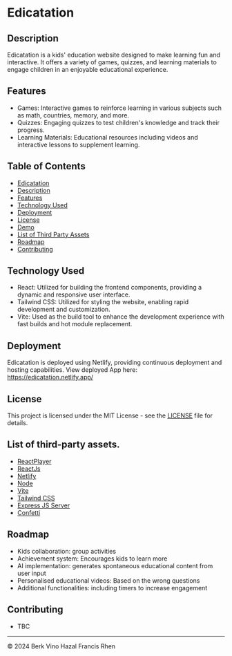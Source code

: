 # Edicatation

## Description

Edicatation is a kids' education website designed to make learning fun and interactive. It offers a variety of games, quizzes, and learning materials to engage children in an enjoyable educational experience.


## Features
- Games: Interactive games to reinforce learning in various subjects such as math, countries, memory, and more.
- Quizzes: Engaging quizzes to test children's knowledge and track their progress.
- Learning Materials: Educational resources including videos and interactive lessons to supplement learning.

## Table of Contents

-   [Edicatation](#edicatation)
-   [Description](#decription)
-   [Features](#features)
-   [Technology Used](#technology-used)
-   [Deployment](#deployment)
-   [License](#license)
-   [Demo](#demo)
-   [List of Third Party Assets](#list-of-third-party-assets)
-   [Roadmap](#roadmap)
-   [Contributing](#contributing)


## Technology Used
- React: Utilized for building the frontend components, providing a dynamic and responsive user interface.
- Tailwind CSS: Utilized for styling the website, enabling rapid development and customization.
- Vite: Used as the build tool to enhance the development experience with fast builds and hot module replacement.


## Deployment
Edicatation is deployed using Netlify, providing continuous deployment and hosting capabilities.
View deployed App here: https://edicatation.netlify.app/

## License
This project is licensed under the MIT License - see the [LICENSE](https://github.com/mdtoy-dev/Edicatation?tab=MIT-1-ov-file) file for details.

## List of third-party assets.

-   [ReactPlayer](https://www.npmjs.com/package/react-player)
-   [ReactJs](https://react.dev/)
-   [Netlify](https://www.netlify.com/)
-   [Node](https://nodejs.org/en)
-   [Vite](https://vitejs.dev/)
-   [Tailwind CSS](https://tailwindcss.com/)
-   [Express JS Server](https://expressjs.com/en/starter/hello-world.html)
-   [Confetti](https://www.npmjs.com/package/react-confetti)


## Roadmap
- Kids collaboration: group activities
- Achievement system: Encourages kids to learn more
- AI implementation: generates spontaneous educational content from user input
- Personalised educational videos: Based on the wrong questions
- Additional functionalities: including timers to increase engagement

## Contributing
- TBC

---

© 2024       Berk Vino Hazal Francis Rhen


